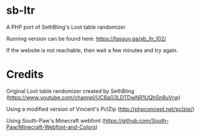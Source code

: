 # sb-ltr
A PHP port of SethBling's Loot table randomizer


Running version can be found here: https://fasguy.ga/sb_ltr_102/

If the website is not reachable, then wait a few minutes and try again.



# Credits
Original Loot table randomizer created by SethBling (https://www.youtube.com/channel/UC8aG3LDTDwNR1UQhSn9uVrw)

Using a modified version of Vincent's PclZip (http://phpconcept.net/pclzip/)

Using South-Paw's Minecraft webfont (https://github.com/South-Paw/Minecraft-Webfont-and-Colors)
